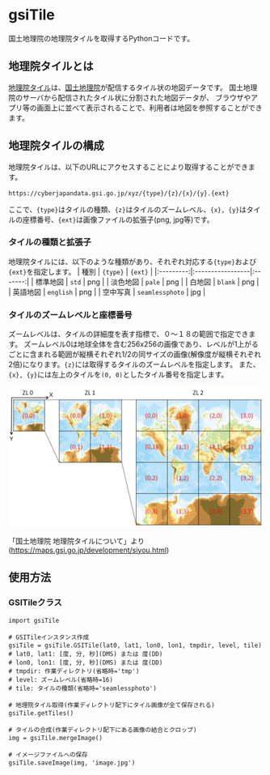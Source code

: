 # gsiTile
国土地理院の地理院タイルを取得するPythonコードです。

## 地理院タイルとは
[地理院タイル](https://maps.gsi.go.jp/development/ichiran.html)は、[国土地理院](https://www.gsi.go.jp)が配信するタイル状の地図データです。
国土地理院のサーバから配信されたタイル状に分割された地図データが、 ブラウザやアプリ等の画面上に並べて表示されることで、利用者は地図を参照することができます。

## 地理院タイルの構成
地理院タイルは、以下のURLにアクセスすることにより取得することができます。
```
https://cyberjapandata.gsi.go.jp/xyz/{type}/{z}/{x}/{y}.{ext}
```
ここで、`{type}`はタイルの種類、`{z}`はタイルのズームレベル、`{x}, {y}`はタイルの座標番号、`{ext}`は画像ファイルの拡張子(png, jpg等)です。

### タイルの種類と拡張子
地理院タイルには、以下のような種類があり、それぞれ対応する`{type}`および`{ext}`を指定します。
| 種別       |  `{type}`       | `{ext}` |
|:---------:|:-----------------|:-------:|
| 標準地図    | `std`           | png     |
| 淡色地図    | `pale`          | png     |
| 白地図      | `blank`         | png     |
| 英語地図    | `english`       | png     |
| 空中写真    | `seamlessphoto` | jpg     |

### タイルのズームレベルと座標番号
ズームレベルは、タイルの詳細度を表す指標で、０〜１８の範囲で指定できます。
ズームレベル0は地球全体を含む256x256の画像であり、レベルが1上がるごとに含まれる範囲が縦横それぞれ1/2の同サイズの画像(解像度が縦横それぞれ
2倍)になります。`{z}`には取得するタイルのズームレベルを指定します。
また、`{x}, {y}`には左上のタイルを`(0, 0)`としたタイル番号を指定します。

![ズームレベルと座標番号](gsi_tile.png)

「国土地理院 地理院タイルについて」より(https://maps.gsi.go.jp/development/siyou.html)

## 使用方法

### GSITileクラス
```
import gsiTile

# GSITileインスタンス作成
gsiTile = gsiTile.GSITile(lat0, lat1, lon0, lon1, tmpdir, level, tile)
# lat0, lat1: [度, 分, 秒](DMS) または 度(DD)
# lon0, lon1: [度, 分, 秒](DMS) または 度(DD)
# tmpdir: 作業ディレクトリ(省略時='tmp')
# level: ズームレベル(省略時=16)
# tile: タイルの種類(省略時='seamlessphoto')

# 地理院タイル取得(作業ディレクトリ配下にタイル画像が全て保存される)
gsiTile.getTiles()

# タイルの合成(作業ディレクトリ配下にある画像の結合とクロップ)
img = gsiTile.mergeImage()

# イメージファイルへの保存
gsiTile.saveImage(img, 'image.jpg')
```
